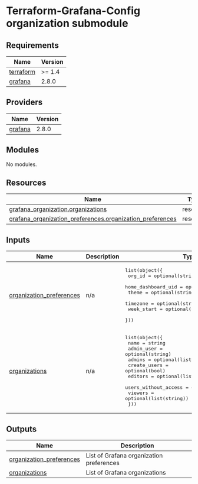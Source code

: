 # Terraform-Grafana-Config organization submodule

<!-- BEGIN_TF_DOCS -->
## Requirements

| Name | Version |
|------|---------|
| <a name="requirement_terraform"></a> [terraform](#requirement\_terraform) | >= 1.4 |
| <a name="requirement_grafana"></a> [grafana](#requirement\_grafana) | 2.8.0 |

## Providers

| Name | Version |
|------|---------|
| <a name="provider_grafana"></a> [grafana](#provider\_grafana) | 2.8.0 |

## Modules

No modules.

## Resources

| Name | Type |
|------|------|
| [grafana_organization.organizations](https://registry.terraform.io/providers/grafana/grafana/2.8.0/docs/resources/organization) | resource |
| [grafana_organization_preferences.organization_preferences](https://registry.terraform.io/providers/grafana/grafana/2.8.0/docs/resources/organization_preferences) | resource |

## Inputs

| Name | Description | Type | Default | Required |
|------|-------------|------|---------|:--------:|
| <a name="input_organization_preferences"></a> [organization\_preferences](#input\_organization\_preferences) | n/a | <pre>list(object({<br>        org_id             = optional(string)<br>        home_dashboard_uid = optional(string)<br>        theme              = optional(string)<br>        timezone           = optional(string)<br>        week_start         = optional(string)<br>    }))</pre> | n/a | yes |
| <a name="input_organizations"></a> [organizations](#input\_organizations) | n/a | <pre>list(object({<br>        name                 = string<br>        admin_user           = optional(string)<br>        admins               = optional(list(string))<br>        create_users         = optional(bool)<br>        editors              = optional(list(string))<br>        users_without_access = optional(list(string))<br>        viewers              = optional(list(string))        <br>    }))</pre> | n/a | yes |

## Outputs

| Name | Description |
|------|-------------|
| <a name="output_organization_preferences"></a> [organization\_preferences](#output\_organization\_preferences) | List of Grafana organization preferences |
| <a name="output_organizations"></a> [organizations](#output\_organizations) | List of Grafana organizations |
<!-- END_TF_DOCS -->
